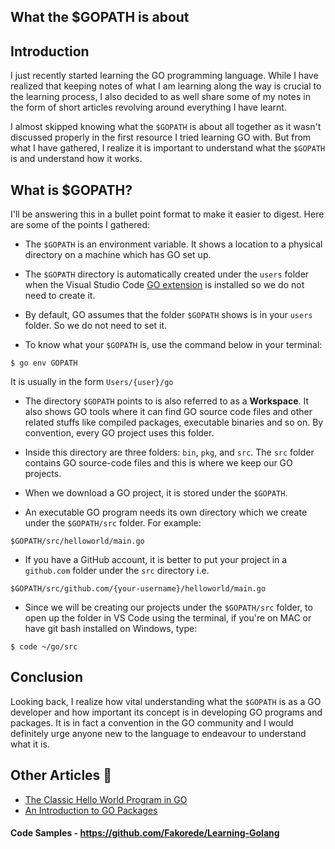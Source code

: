 ## What the $GOPATH is about

## Introduction

I just recently started learning the GO programming language. While I have realized that keeping notes of what I am learning along the way is crucial to the learning process, I also decided to as well share some of my notes in the form of short articles revolving around everything I have learnt.

I almost skipped knowing what the `$GOPATH` is about all together as it wasn't discussed properly in the first resource I tried learning GO with. But from what I have gathered, I realize it is important to understand what the `$GOPATH` is and understand how it works.


## What is $GOPATH?

I'll be answering this in a bullet point format to make it easier to digest. Here are some of the points I gathered:

- The `$GOPATH` is an environment variable. It shows a location to a physical directory on a machine which has GO set up.

- The `$GOPATH` directory is automatically created under the `users` folder when the Visual Studio Code [GO extension](https://marketplace.visualstudio.com/items?itemName=ms-vscode.Go) is installed so we do not need to create it.

- By default, GO assumes that the folder `$GOPATH` shows is in your `users` folder. So we do not need to set it.

- To know what your `$GOPATH` is, use the command below in your terminal:
```
$ go env GOPATH
```
It is usually in the form `Users/{user}/go`

- The directory `$GOPATH` points to is also referred to as a **Workspace**. It also shows GO tools where it can find GO source code files and other related stuffs like compiled packages, executable binaries and so on. By convention, every GO project uses this folder.

- Inside this directory are three folders: `bin`, `pkg`, and `src`. The `src` folder contains GO source-code files and this is where we keep our GO projects.

- When we download a GO project, it is stored under the `$GOPATH`.

- An executable GO program needs its own directory which we create under the `$GOPATH/src` folder. For example:
```
$GOPATH/src/helloworld/main.go
```

- If you have a GitHub account, it is better to put your project in a `github.com` folder under the `src` directory i.e.
```
$GOPATH/src/github.com/{your-username}/helloworld/main.go
```

-  Since we will be creating our projects under the `$GOPATH/src` folder, to open up the folder in VS Code using the terminal, if you're on MAC or have git bash installed on Windows, type:
```
$ code ~/go/src
```

## Conclusion
Looking back, I realize how vital understanding what the `$GOPATH` is as a GO developer and how important its concept is in developing GO programs and packages. It is in fact a convention in the GO community and I would definitely urge anyone new to the language to endeavour to understand what it is.

## Other Articles 📖
- [The Classic Hello World Program in GO](https://fabcodes.hashnode.dev/the-classic-hello-world-program-in-go-ck8syp9cm00380fs12jyrolnh)
- [An Introduction to GO Packages](https://fabcodes.hashnode.dev/an-introduction-to-go-packages-ck8uq9xq700ablcs1rmd4na8w)

#### Code Samples - https://github.com/Fakorede/Learning-Golang


